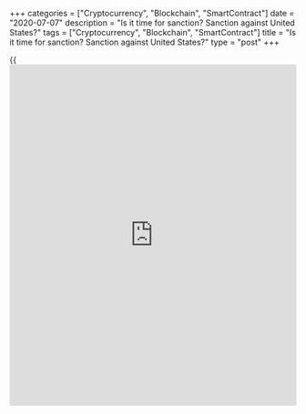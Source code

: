 +++
categories = ["Cryptocurrency", "Blockchain", "SmartContract"]
date = "2020-07-07"
description = "Is it time for sanction? Sanction against United States?"
tags = ["Cryptocurrency", "Blockchain", "SmartContract"]
title = "Is it time for sanction? Sanction against United States?"
type = "post"
+++

{{<iframe id="large-banner" src="https://www.bounty.group/#slide=28.0" width="100%" height="600" scrolling="no" style="border: 0px solid rgb(216, 221, 230); border-radius: 3px;">}}

| **Is it time for sanction? Sanction against United States?**  
---  
**News:**  
|  The project North Stream 2 is one of the biggest projects in Europe.
The project that is a few steps to complete is stopped currently.
Germany and Russia plan to restart the project with put of the pipeline
in the last kilometers in the Baltic Sea.  
United States already introduction of sanctions against companies build
the pipeline. The sanctions extended to the insurance and banks
companies.  
Europe is on the way now. Do they have the courage to introduce sanction
against the United States?  
If they do that step we can see a new way of war between the allies that
will reflect over the [Forex trading](https://www.fintechee.com/forex-trading-strategies/) and mainly EURUSD.  
In a first view the dollar may lose ground but later the [investor](https://www.fintechee.com/tutorial-for-forex-trading/investor-mode/)s
prefer the dollar as a major security investment. The dollar may drop to
1.1450 and later on may follow recovery to 1.09-1.10. But as overall
[World-Signals.com][1] expects the both unions United States and
European Union are going to lose and other countries and currencies may
win like Swiss Franc and British Pound.  
Nevertheless all sanctions and events North Stream 2 will be built. It
is possible new delay but the pipeline will start function and United
States CNG will not replace the Russian pipeline gas.  
---  
  
* * *

**Comments:**  
  
None  
  
  

   1. www.world-signals.com (www.world-signals.com)